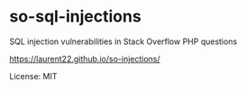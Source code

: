 # so-sql-injections

SQL injection vulnerabilities in Stack Overflow PHP questions

https://laurent22.github.io/so-injections/

License: MIT
